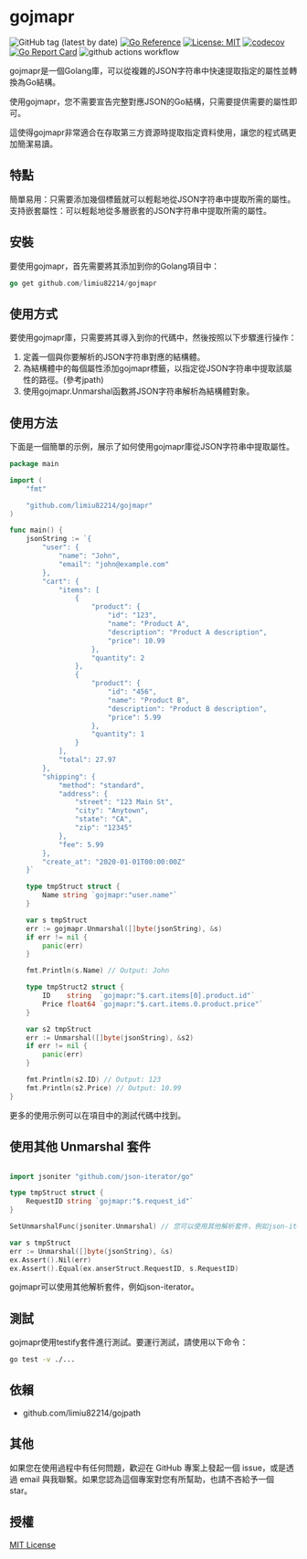 # gojmapr

![GitHub tag (latest by date)](https://img.shields.io/github/v/tag/limiu82214/gojmapr?label=version) [![Go Reference](https://pkg.go.dev/badge/github.com/limiu82214/gojmapr.svg)](https://pkg.go.dev/github.com/limiu82214/gojmapr) [![License: MIT](https://img.shields.io/badge/License-MIT-yellow.svg)](https://opensource.org/licenses/MIT) [![codecov](https://codecov.io/gh/limiu82214/gojmapr/branch/master/graph/badge.svg?token=0XAK9BB5WL)](https://codecov.io/gh/limiu82214/gojmapr) [![Go Report Card](https://goreportcard.com/badge/github.com/limiu82214/gojmapr)](https://goreportcard.com/report/github.com/limiu82214/gojmapr) ![github actions workflow](https://github.com/limiu82214/gojmapr/actions/workflows/go.yml/badge.svg)  

gojmapr是一個Golang庫，可以從複雜的JSON字符串中快速提取指定的屬性並轉換為Go結構。

使用gojmapr，您不需要宣告完整對應JSON的Go結構，只需要提供需要的屬性即可。

這使得gojmapr非常適合在存取第三方資源時提取指定資料使用，讓您的程式碼更加簡潔易讀。

## 特點

簡單易用：只需要添加幾個標籤就可以輕鬆地從JSON字符串中提取所需的屬性。
支持嵌套屬性：可以輕鬆地從多層嵌套的JSON字符串中提取所需的屬性。

## 安裝

要使用gojmapr，首先需要將其添加到你的Golang項目中：

```go
go get github.com/limiu82214/gojmapr
```

## 使用方式

要使用gojmapr庫，只需要將其導入到你的代碼中，然後按照以下步驟進行操作：

1. 定義一個與你要解析的JSON字符串對應的結構體。
2. 為結構體中的每個屬性添加gojmapr標籤，以指定從JSON字符串中提取該屬性的路徑。(參考jpath)
3. 使用gojmapr.Unmarshal函數將JSON字符串解析為結構體對象。

## 使用方法

下面是一個簡單的示例，展示了如何使用gojmapr庫從JSON字符串中提取屬性。

```go
package main

import (
    "fmt"

    "github.com/limiu82214/gojmapr"
)

func main() {
    jsonString := `{
        "user": {
            "name": "John",
            "email": "john@example.com"
        },
        "cart": {
            "items": [
                {
                    "product": {
                        "id": "123",
                        "name": "Product A",
                        "description": "Product A description",
                        "price": 10.99
                    },
                    "quantity": 2
                },
                {
                    "product": {
                        "id": "456",
                        "name": "Product B",
                        "description": "Product B description",
                        "price": 5.99
                    },
                    "quantity": 1
                }
            ],
            "total": 27.97
        },
        "shipping": {
            "method": "standard",
            "address": {
                "street": "123 Main St",
                "city": "Anytown",
                "state": "CA",
                "zip": "12345"
            },
            "fee": 5.99
        },
        "create_at": "2020-01-01T00:00:00Z"
    }`

    type tmpStruct struct {
        Name string `gojmapr:"user.name"`
    }

    var s tmpStruct
    err := gojmapr.Unmarshal([]byte(jsonString), &s)
    if err != nil {
        panic(err)
    }

    fmt.Println(s.Name) // Output: John

    type tmpStruct2 struct {
        ID    string  `gojmapr:"$.cart.items[0].product.id"`
        Price float64 `gojmapr:"$.cart.items.0.product.price"`
    }

    var s2 tmpStruct
    err := Unmarshal([]byte(jsonString), &s2)
    if err != nil {
        panic(err)
    }

    fmt.Println(s2.ID) // Output: 123
    fmt.Println(s2.Price) // Output: 10.99
}
```

更多的使用示例可以在項目中的測試代碼中找到。

## 使用其他 Unmarshal 套件

```go

import jsoniter "github.com/json-iterator/go"

type tmpStruct struct {
    RequestID string `gojmapr:"$.request_id"`
}

SetUnmarshalFunc(jsoniter.Unmarshal) // 您可以使用其他解析套件，例如json-iterator

var s tmpStruct
err := Unmarshal([]byte(jsonString), &s)
ex.Assert().Nil(err)
ex.Assert().Equal(ex.anserStruct.RequestID, s.RequestID)
```

gojmapr可以使用其他解析套件，例如json-iterator。

## 測試

gojmapr使用testify套件進行測試。要運行測試，請使用以下命令：

```bash
go test -v ./...
```

## 依賴

* github.com/limiu82214/gojpath


## 其他

如果您在使用過程中有任何問題，歡迎在 GitHub 專案上發起一個 issue，或是透過 email 與我聯繫。如果您認為這個專案對您有所幫助，也請不吝給予一個 star。

## 授權

[MIT License](./LICENSE)
